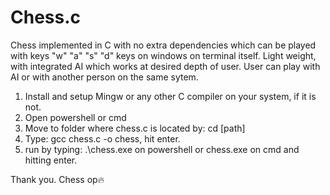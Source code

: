# Chess.c
Chess implemented in C with no extra dependencies which can be played with keys "w" "a" "s" "d" keys on windows on terminal itself. Light weight, with integrated AI which works at desired depth of user. User can play with AI or with another person on the same sytem.

1. Install and setup Mingw or any other C compiler on your system, if it is not.
2. Open powershell or cmd
3. Move to folder where chess.c is located by: cd [path]
4. Type: gcc chess.c -o chess, hit enter.
5. run by typing: .\chess.exe on powershell or chess.exe on cmd and hitting enter.



Thank you. Chess op🔥
